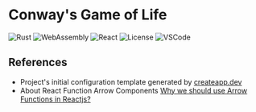 # Conway's Game of Life

![Rust](https://img.shields.io/badge/-Rust-B7410E?logo=rust&logoColor=28282B&labelColor=white)
![WebAssembly](https://img.shields.io/badge/-WebAssembly-654FF0?logo=webassembly&logoColor=654FF0&labelColor=white)
![React](https://img.shields.io/badge/-React-white?logo=react&logoColor=61dafb&labelColor=222222)
![License](https://img.shields.io/badge/license-MIT-blue)
![VSCode](https://img.shields.io/badge/-VSCode-007acc?logo=visualstudiocode&logoColor=007acc&labelColor=white)

## References

- Project's initial configuration template generated by [createapp.dev](https://createapp.dev/)
- About React Function Arrow Components [Why we should use Arrow Functions in Reactjs?](https://www.letsreact.org/why-we-should-use-arrow-functions-in-react/)
